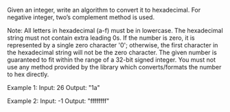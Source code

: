 Given an integer, write an algorithm to convert it to hexadecimal. For negative integer, two’s complement method is used.

Note:
All letters in hexadecimal (a-f) must be in lowercase.
The hexadecimal string must not contain extra leading 0s. If the number is zero, it is represented by a single zero character '0'; otherwise, the first character in the hexadecimal string will not be the zero character.
The given number is guaranteed to fit within the range of a 32-bit signed integer.
You must not use any method provided by the library which converts/formats the number to hex directly.

Example 1:
Input:
26
Output:
"1a"

Example 2:
Input:
-1
Output:
"ffffffff"